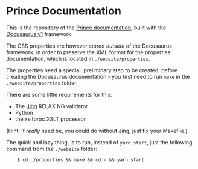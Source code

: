 # Prince Documentation

This is the repository of the [Prince documentation](https://www.princexml.com/doc/),
built with the [Docusaurus v1](https://v1.docusaurus.io/) framework.

The CSS properties are however stored *outside* of the Docusaurus framework,
in order to preserve the XML format for the properties' documentation, which is
located in `./website/properties`.

The properties need a special, preliminary step to be created, before creating
the Docusaurus documentation - you first need to run `make` in the
`./website/properties` folder.

There are some little requirements for this:
* The [Jing](https://relaxng.org/jclark/jing.html) RELAX NG validator
* Python
* the xsltproc XSLT processor

(Hint: If *really* need be, you could do without Jing, just fix your Makefile.)

The quick and lazy thing, is to run, instead of `yarn start`,
just the following command from the `./website` folder:

```
    $ cd ./properties && make && cd - && yarn start
```
